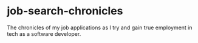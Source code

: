 # job-search-chronicles
The chronicles of my job applications as I try and gain true employment in tech as a software developer.
